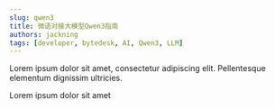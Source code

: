 ```yaml
---
slug: qwen3
title: 微语对接大模型Qwen3指南
authors: jackning
tags: [developer, bytedesk, AI, Qwen3, LLM]
---
```


Lorem ipsum dolor sit amet, consectetur adipiscing elit. Pellentesque elementum dignissim ultricies.

Lorem ipsum dolor sit amet
